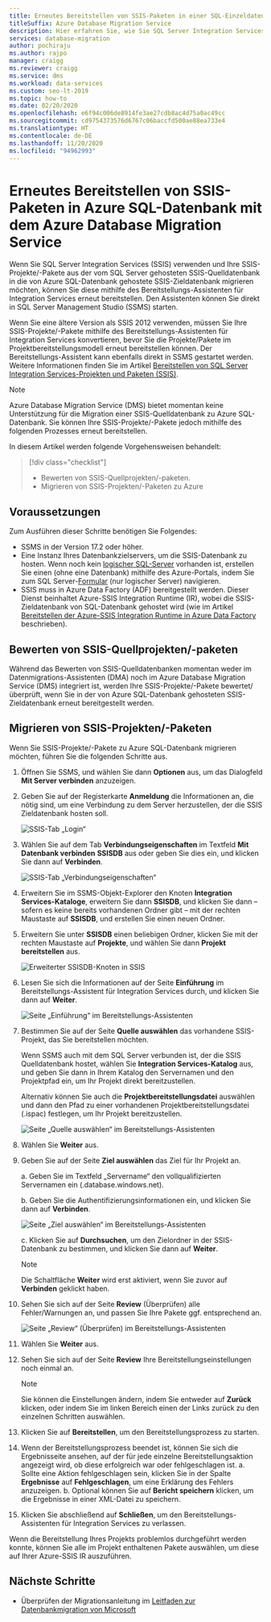 ```yaml
---
title: Erneutes Bereitstellen von SSIS-Paketen in einer SQL-Einzeldatenbank
titleSuffix: Azure Database Migration Service
description: Hier erfahren Sie, wie Sie SQL Server Integration Services-Pakete und -Projekte mit dem Azure Database Migration Service und dem Datenmigrations-Assistenten zu einer Azure SQL-Einzeldatenbank migrieren.
services: database-migration
author: pochiraju
ms.author: rajpo
manager: craigg
ms.reviewer: craigg
ms.service: dms
ms.workload: data-services
ms.custom: seo-lt-2019
ms.topic: how-to
ms.date: 02/20/2020
ms.openlocfilehash: e6f94c006de8914fe3ae27cdb8ac4d75a0ac49cc
ms.sourcegitcommit: cd9754373576d6767c06baccfd500ae88ea733e4
ms.translationtype: HT
ms.contentlocale: de-DE
ms.lasthandoff: 11/20/2020
ms.locfileid: "94962993"
---
```

# <a name="redeploy-ssis-packages-to-azure-sql-database-with-azure-database-migration-service"></a>Erneutes Bereitstellen von SSIS-Paketen in Azure SQL-Datenbank mit dem Azure Database Migration Service

Wenn Sie SQL Server Integration Services (SSIS) verwenden und Ihre SSIS-Projekte/-Pakete aus der vom SQL Server gehosteten SSIS-Quelldatenbank in die von Azure SQL-Datenbank gehostete SSIS-Zieldatenbank migrieren möchten, können Sie diese mithilfe des Bereitstellungs-Assistenten für Integration Services erneut bereitstellen. Den Assistenten können Sie direkt in SQL Server Management Studio (SSMS) starten.

Wenn Sie eine ältere Version als SSIS 2012 verwenden, müssen Sie Ihre SSIS-Projekte/-Pakete mithilfe des Bereitstellungs-Assistenten für Integration Services konvertieren, bevor Sie die Projekte/Pakete im Projektbereitstellungsmodell erneut bereitstellen können. Der Bereitstellungs-Assistent kann ebenfalls direkt in SSMS gestartet werden. Weitere Informationen finden Sie im Artikel [Bereitstellen von SQL Server Integration Services-Projekten und Paketen (SSIS)](/sql/integration-services/packages/deploy-integration-services-ssis-projects-and-packages?view=sql-server-2017#convert).

> [!NOTE]
> Azure Database Migration Service (DMS) bietet momentan keine Unterstützung für die Migration einer SSIS-Quelldatenbank zu Azure SQL-Datenbank. Sie können Ihre SSIS-Projekte/-Pakete jedoch mithilfe des folgenden Prozesses erneut bereitstellen.

In diesem Artikel werden folgende Vorgehensweisen behandelt:
> [!div class="checklist"]
>
> * Bewerten von SSIS-Quellprojekten/-paketen.
> * Migrieren von SSIS-Projekten/-Paketen zu Azure

## <a name="prerequisites"></a>Voraussetzungen

Zum Ausführen dieser Schritte benötigen Sie Folgendes:

* SSMS in der Version 17.2 oder höher.
* Eine Instanz Ihres Datenbankzielservers, um die SSIS-Datenbank zu hosten. Wenn noch kein [logischer SQL-Server](../azure-sql/database/logical-servers.md) vorhanden ist, erstellen Sie einen (ohne eine Datenbank) mithilfe des Azure-Portals, indem Sie zum SQL Server-[Formular](https://ms.portal.azure.com/#create/Microsoft.SQLServer) (nur logischer Server) navigieren.
* SSIS muss in Azure Data Factory (ADF) bereitgestellt werden. Dieser Dienst beinhaltet Azure-SSIS Integration Runtime (IR), wobei die SSIS-Zieldatenbank von SQL-Datenbank gehostet wird (wie im Artikel [Bereitstellen der Azure-SSIS Integration Runtime in Azure Data Factory](../data-factory/tutorial-deploy-ssis-packages-azure.md) beschrieben).

## <a name="assess-source-ssis-projectspackages"></a>Bewerten von SSIS-Quellprojekten/-paketen

Während das Bewerten von SSIS-Quelldatenbanken momentan weder im Datenmigrations-Assistenten (DMA) noch im Azure Database Migration Service (DMS) integriert ist, werden Ihre SSIS-Projekte/-Pakete bewertet/überprüft, wenn Sie in der von Azure SQL-Datenbank gehosteten SSIS-Zieldatenbank erneut bereitgestellt werden.

## <a name="migrate-ssis-projectspackages"></a>Migrieren von SSIS-Projekten/-Paketen

Wenn Sie SSIS-Projekte/-Pakete zu Azure SQL-Datenbank migrieren möchten, führen Sie die folgenden Schritte aus.

1. Öffnen Sie SSMS, und wählen Sie dann **Optionen** aus, um das Dialogfeld **Mit Server verbinden** anzuzeigen.

2. Geben Sie auf der Registerkarte **Anmeldung** die Informationen an, die nötig sind, um eine Verbindung zu dem Server herzustellen, der die SSIS Zieldatenbank hosten soll.

    ![SSIS-Tab „Login“](media/how-to-migrate-ssis-packages/dms-ssis-login-tab.png)

3. Wählen Sie auf dem Tab **Verbindungseigenschaften** im Textfeld **Mit Datenbank verbinden** **SSISDB** aus oder geben Sie dies ein, und klicken Sie dann auf **Verbinden**.

    ![SSIS-Tab „Verbindungseigenschaften“](media/how-to-migrate-ssis-packages/dms-ssis-conncetion-properties-tab.png)

4. Erweitern Sie im SSMS-Objekt-Explorer den Knoten **Integration Services-Kataloge**, erweitern Sie dann **SSISDB**, und klicken Sie dann – sofern es keine bereits vorhandenen Ordner gibt – mit der rechten Maustaste auf **SSISDB**, und erstellen Sie einen neuen Ordner.

5. Erweitern Sie unter **SSISDB** einen beliebigen Ordner, klicken Sie mit der rechten Maustaste auf **Projekte**, und wählen Sie dann **Projekt bereitstellen** aus.

    ![Erweiterter SSISDB-Knoten in SSIS](media/how-to-migrate-ssis-packages/dms-ssis-ssisdb-node-expanded.png)

6. Lesen Sie sich die Informationen auf der Seite **Einführung** im Bereitstellungs-Assistent für Integration Services durch, und klicken Sie dann auf **Weiter**.

    ![Seite „Einführung“ im Bereitstellungs-Assistenten](media/how-to-migrate-ssis-packages/dms-deployment-wizard-introduction-page.png)

7. Bestimmen Sie auf der Seite **Quelle auswählen** das vorhandene SSIS-Projekt, das Sie bereitstellen möchten.

    Wenn SSMS auch mit dem SQL Server verbunden ist, der die SSIS Quelldatenbank hostet, wählen Sie **Integration Services-Katalog** aus, und geben Sie dann in Ihrem Katalog den Servernamen und den Projektpfad ein, um Ihr Projekt direkt bereitzustellen.

    Alternativ können Sie auch die **Projektbereitstellungsdatei** auswählen und dann den Pfad zu einer vorhandenen Projektbereitstellungsdatei (.ispac) festlegen, um Ihr Projekt bereitzustellen.

    ![Seite „Quelle auswählen“ im Bereitstellungs-Assistenten](media/how-to-migrate-ssis-packages/dms-deployment-wizard-select-source-page.png)
 
8. Wählen Sie **Weiter** aus.
9. Geben Sie auf der Seite **Ziel auswählen** das Ziel für Ihr Projekt an.

    a. Geben Sie im Textfeld „Servername“ den vollqualifizierten Servernamen ein (<Servername>.database.windows.net).

    b. Geben Sie die Authentifizierungsinformationen ein, und klicken Sie dann auf **Verbinden**.

    ![Seite „Ziel auswählen“ im Bereitstellungs-Assistenten](media/how-to-migrate-ssis-packages/dms-deployment-wizard-select-destination-page.png)

    c. Klicken Sie auf **Durchsuchen**, um den Zielordner in der SSIS-Datenbank zu bestimmen, und klicken Sie dann auf **Weiter**.

    > [!NOTE]
    > Die Schaltfläche **Weiter** wird erst aktiviert, wenn Sie zuvor auf **Verbinden** geklickt haben.

10. Sehen Sie sich auf der Seite **Review** (Überprüfen) alle Fehler/Warnungen an, und passen Sie Ihre Pakete ggf. entsprechend an.

    ![Seite „Review“ (Überprüfen) im Bereitstellungs-Assistenten](media/how-to-migrate-ssis-packages/dms-deployment-wizard-validate-page.png)

11. Wählen Sie **Weiter** aus.

12. Sehen Sie sich auf der Seite **Review** Ihre Bereitstellungseinstellungen noch einmal an.

    > [!NOTE]
    > Sie können die Einstellungen ändern, indem Sie entweder auf **Zurück** klicken, oder indem Sie im linken Bereich einen der Links zurück zu den einzelnen Schritten auswählen.

13. Klicken Sie auf **Bereitstellen**, um den Bereitstellungsprozess zu starten.

14. Wenn der Bereitstellungsprozess beendet ist, können Sie sich die Ergebnisseite ansehen, auf der für jede einzelne Bereitstellungsaktion angezeigt wird, ob diese erfolgreich war oder fehlgeschlagen ist.
    a. Sollte eine Aktion fehlgeschlagen sein, klicken Sie in der Spalte **Ergebnisse** auf **Fehlgeschlagen**, um eine Erklärung des Fehlers anzuzeigen.
    b. Optional können Sie auf **Bericht speichern** klicken, um die Ergebnisse in einer XML-Datei zu speichern.

15. Klicken Sie abschließend auf **Schließen**, um den Bereitstellungs-Assistenten für Integration Services zu verlassen.

Wenn die Bereitstellung Ihres Projekts problemlos durchgeführt werden konnte, können Sie alle im Projekt enthaltenen Pakete auswählen, um diese auf Ihrer Azure-SSIS IR auszuführen.

## <a name="next-steps"></a>Nächste Schritte

* Überprüfen der Migrationsanleitung im [Leitfaden zur Datenbankmigration von Microsoft](https://datamigration.microsoft.com/)